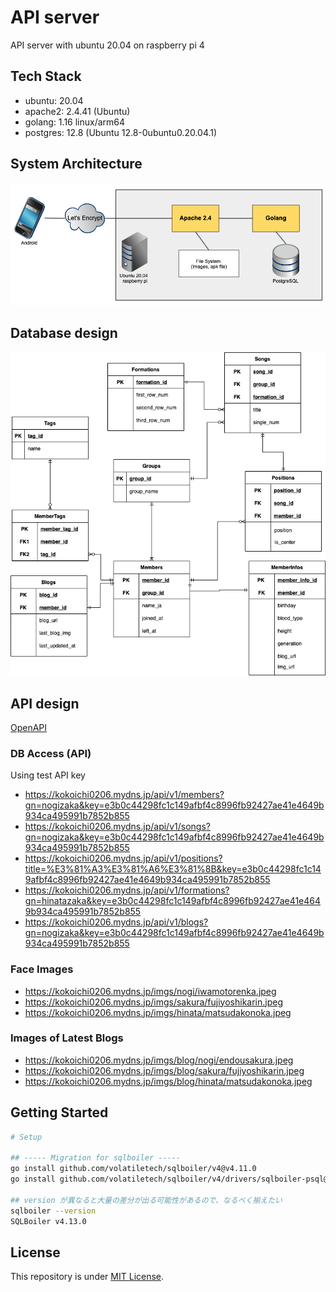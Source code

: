 # API server

API server with ubuntu 20.04 on raspberry pi 4

## Tech Stack

-   ubuntu: 20.04
-   apache2: 2.4.41 (Ubuntu)
-   golang: 1.16 linux/arm64
-   postgres: 12.8 (Ubuntu 12.8-0ubuntu0.20.04.1)

## System Architecture

![System Architecture](./docs/system_architecture.png)

## Database design

![Database design](./docs/er.png)

## API design

[OpenAPI](./docs/openapi.yaml)

### DB Access (API)

Using test API key

-   https://kokoichi0206.mydns.jp/api/v1/members?gn=nogizaka&key=e3b0c44298fc1c149afbf4c8996fb92427ae41e4649b934ca495991b7852b855
-   https://kokoichi0206.mydns.jp/api/v1/songs?gn=nogizaka&key=e3b0c44298fc1c149afbf4c8996fb92427ae41e4649b934ca495991b7852b855
-   https://kokoichi0206.mydns.jp/api/v1/positions?title=%E3%81%A3%E3%81%A6%E3%81%8B&key=e3b0c44298fc1c149afbf4c8996fb92427ae41e4649b934ca495991b7852b855
-   https://kokoichi0206.mydns.jp/api/v1/formations?gn=hinatazaka&key=e3b0c44298fc1c149afbf4c8996fb92427ae41e4649b934ca495991b7852b855
-   https://kokoichi0206.mydns.jp/api/v1/blogs?gn=nogizaka&key=e3b0c44298fc1c149afbf4c8996fb92427ae41e4649b934ca495991b7852b855

### Face Images

-   https://kokoichi0206.mydns.jp/imgs/nogi/iwamotorenka.jpeg
-   https://kokoichi0206.mydns.jp/imgs/sakura/fujiyoshikarin.jpeg
-   https://kokoichi0206.mydns.jp/imgs/hinata/matsudakonoka.jpeg

### Images of Latest Blogs

-   https://kokoichi0206.mydns.jp/imgs/blog/nogi/endousakura.jpeg
-   https://kokoichi0206.mydns.jp/imgs/blog/sakura/fujiyoshikarin.jpeg
-   https://kokoichi0206.mydns.jp/imgs/blog/hinata/matsudakonoka.jpeg

## Getting Started

```sh
# Setup

## ----- Migration for sqlboiler -----
go install github.com/volatiletech/sqlboiler/v4@v4.11.0
go install github.com/volatiletech/sqlboiler/v4/drivers/sqlboiler-psql@latest

## version が異なると大量の差分が出る可能性があるので、なるべく揃えたい
sqlboiler --version
SQLBoiler v4.13.0
```

## License

This repository is under [MIT License](./LICENSE).
